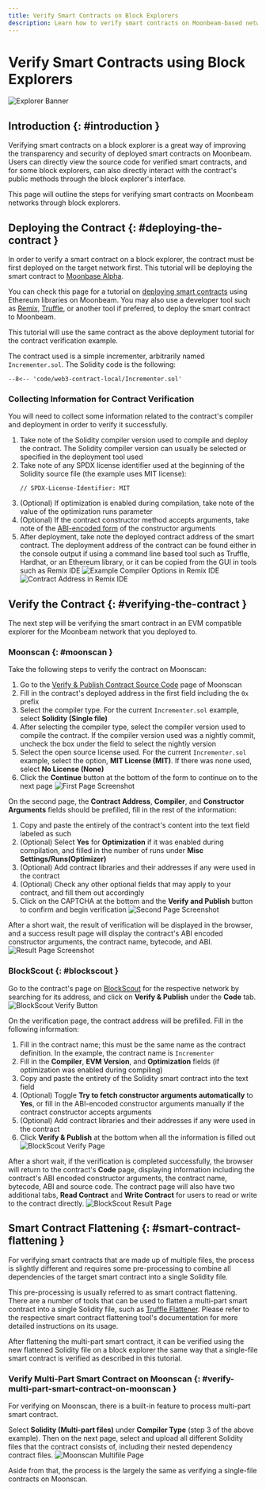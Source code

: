 ```yaml
---
title: Verify Smart Contracts on Block Explorers
description: Learn how to verify smart contracts on Moonbeam-based networks using one of the available block explorers such as Moonscan. 
---
```


# Verify Smart Contracts using Block Explorers

![Explorer Banner](/images/builders/build/eth-api/verify-contracts/block-explorers/verify-contract-banner.png)

## Introduction {: #introduction } 

Verifying smart contracts on a block explorer is a great way of improving the transparency and security of deployed smart contracts on Moonbeam. Users can directly view the source code for verified smart contracts, and for some block explorers, can also directly interact with the contract's public methods through the block explorer's interface. 

This page will outline the steps for verifying smart contracts on Moonbeam networks through block explorers.

## Deploying the Contract {: #deploying-the-contract }

In order to verify a smart contract on a block explorer, the contract must be first deployed on the target network first. This tutorial will be deploying the smart contract to [Moonbase Alpha](/builders/get-started/networks/moonbase/). 

You can check this page for a tutorial on [deploying smart contracts](/builders/build/eth-api/libraries/) using Ethereum libraries on Moonbeam. You may also use a developer tool such as [Remix](/builders/build/eth-api/dev-env/remix/#deploying-a-contract-to-moonbeam-using-remix), [Truffle](/builders/build/eth-api/dev-env/truffle/#deploying-a-contract-to-moonbeam-using-truffle), or another tool if preferred, to deploy the smart contract to Moonbeam. 

This tutorial will use the same contract as the above deployment tutorial for the contract verification example. 

The contract used is a simple incrementer, arbitrarily named `Incrementer.sol`. The Solidity code is the following:

```solidity
--8<-- 'code/web3-contract-local/Incrementer.sol'
```

### Collecting Information for Contract Verification

You will need to collect some information related to the contract's compiler and deployment in order to verify it successfully. 

1. Take note of the Solidity compiler version used to compile and deploy the contract. The Solidity compiler version can usually be selected or specified in the deployment tool used
2. Take note of any SPDX license identifier used at the beginning of the Solidity source file (the example uses MIT license):
    ```
    // SPDX-License-Identifier: MIT
    ```
3. (Optional) If optimization is enabled during compilation, take note of the value of the optimization runs parameter
4. (Optional) If the contract constructor method accepts arguments, take note of the [ABI-encoded form](https://docs.soliditylang.org/en/develop/abi-spec.html) of the constructor arguments
5. After deployment, take note the deployed contract address of the smart contract. The deployment address of the contract can be found either in the console output if using a command line based tool such as Truffle, Hardhat, or an Ethereum library, or it can be copied from the GUI in tools such as Remix IDE
![Example Compiler Options in Remix IDE](/images/builders/build/eth-api/verify-contracts/block-explorers/verify-contract-1.png)
![Contract Address in Remix IDE](/images/builders/build/eth-api/verify-contracts/block-explorers/verify-contract-2.png)

## Verify the Contract  {: #verifying-the-contract }

The next step will be verifying the smart contract in an EVM compatible explorer for the Moonbeam network that you deployed to. 

### Moonscan {: #moonscan }

Take the following steps to verify the contract on Moonscan: 

1. Go to the [Verify & Publish Contract Source Code](https://moonbase.moonscan.io/verifyContract) page of Moonscan
2. Fill in the contract's deployed address in the first field including the `0x` prefix
3. Select the compiler type. For the current `Incrementer.sol` example, select **Solidity (Single file)**
4. After selecting the compiler type, select the compiler version used to compile the contract. If the compiler version used was a nightly commit, uncheck the box under the field to select the nightly version
5. Select the open source license used. For the current `Incrementer.sol` example, select the option, **MIT License (MIT)**. If there was none used, select **No License (None)**
6. Click the **Continue** button at the bottom of the form to continue on to the next page
    ![First Page Screenshot](/images/builders/build/eth-api/verify-contracts/block-explorers/verify-contract-3.png)

On the second page, the **Contract Address**, **Compiler**, and **Constructor Arguments** fields should be prefilled, fill in the rest of the information: 

1. Copy and paste the entirely of the contract's content into the text field labeled as such
2. (Optional) Select **Yes** for **Optimization** if it was enabled during compilation, and filled in the number of runs under **Misc Settings/Runs(Optimizer)**
3. (Optional) Add contract libraries and their addresses if any were used in the contract
4. (Optional) Check any other optional fields that may apply to your contract, and fill them out accordingly
5. Click on the CAPTCHA at the bottom and the **Verify and Publish** button to confirm and begin verification
    ![Second Page Screenshot](/images/builders/build/eth-api/verify-contracts/block-explorers/verify-contract-4.png)

After a short wait, the result of verification will be displayed in the browser, and a success result page will display the contract's ABI encoded constructor arguments, the contract name, bytecode, and ABI.
    ![Result Page Screenshot](/images/builders/build/eth-api/verify-contracts/block-explorers/verify-contract-5.png)

### BlockScout {: #blockscout }

Go to the contract's page on [BlockScout](https://moonbase-blockscout.testnet.moonbeam.network/) for the respective network by searching for its address, and click on **Verify & Publish** under the **Code** tab.
   ![BlockScout Verify Button](/images/builders/build/eth-api/verify-contracts/block-explorers/verify-contract-6.png)

On the verification page, the contract address will be prefilled. Fill in the following information:

1. Fill in the contract name; this must be the same name as the contract definition. In the example, the contract name is `Incrementer`
2. Fill in the **Compiler**, **EVM Version**, and **Optimization** fields (if optimization was enabled during compiling)
3. Copy and paste the entirety of the Solidity smart contract into the text field
4. (Optional) Toggle **Try to fetch constructor arguments automatically** to **Yes**, or fill in the ABI-encoded constructor arguments manually if the contract constructor accepts arguments
5. (Optional) Add contract libraries and their addresses if any were used in the contract
6. Click **Verify & Publish** at the bottom when all the information is filled out
    ![BlockScout Verify Page](/images/builders/build/eth-api/verify-contracts/block-explorers/verify-contract-7.png)

After a short wait, if the verification is completed successfully, the browser will return to the contract's **Code** page, displaying information including the contract's ABI encoded constructor arguments, the contract name, bytecode, ABI and source code. The contract page will also have two additional tabs, **Read Contract** and **Write Contract** for users to read or write to the contract directly.
   ![BlockScout Result Page](/images/builders/build/eth-api/verify-contracts/block-explorers/verify-contract-8.png)


## Smart Contract Flattening {: #smart-contract-flattening }

For verifying smart contracts that are made up of multiple files, the process is slightly different and requires some pre-processing to combine all dependencies of the target smart contract into a single Solidity file. 

This pre-processing is usually referred to as smart contract flattening. There are a number of tools that can be used to flatten a multi-part smart contract into a single Solidity file, such as [Truffle Flattener](https://www.npmjs.com/package/truffle-flattener). Please refer to the respective smart contract flattening tool's documentation for more detailed instructions on its usage. 

After flattening the multi-part smart contract, it can be verified using the new flattened Solidity file on a block explorer the same way that a single-file smart contract is verified as described in this tutorial. 

### Verify Multi-Part Smart Contract on Moonscan {: #verify-multi-part-smart-contract-on-moonscan }

For verifying on Moonscan, there is a built-in feature to process multi-part smart contract. 

Select **Solidity (Multi-part files)** under **Compiler Type** (step 3 of the above example). Then on the next page, select and upload all different Solidity files that the contract consists of, including their nested dependency contract files. 
 ![Moonscan Multifile Page](/images/builders/build/eth-api/verify-contracts/block-explorers/verify-contract-9.png)

Aside from that, the process is the largely the same as verifying a single-file contracts on Moonscan.
